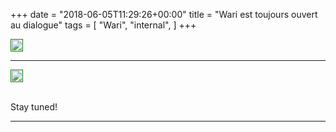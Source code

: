 +++
date = "2018-06-05T11:29:26+00:00"
title = "Wari est toujours ouvert au dialogue"
tags = [
    "Wari",
    "internal",
]
+++

<div class="container" style="width:auto">
  <a target="blank" href="https://image.ibb.co/mPbR6J/m314_1.jpg">
    <img src="https://image.ibb.co/mPbR6J/m314_1.jpg" style="padding:1px;border:thin solid green;max-width:100%">
  </a>
</div>

<!--more-->
<hr>
<div class="container" style="width:auto">
  <a target="blank" href="https://image.ibb.co/hOszRJ/m314_2.jpg">
    <img src="https://image.ibb.co/hOszRJ/m314_2.jpg" style="padding:1px;border:thin solid green;max-width:100%">
  </a>
</div>
<br>


Stay tuned!


<hr>

